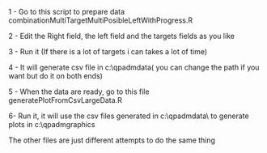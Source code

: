 1 - Go to this script to prepare data combinationMultiTargetMultiPosibleLeftWithProgress.R

2 - Edit the Right field, the left field and the targets fields as you like

3 - Run it (If there is a lot of targets i can takes a lot of time)

4 - It will generate csv file in c:\qpadmdata\( you can change the path if you want but do it on both ends)

5 - When the data are ready, go to this file generatePlotFromCsvLargeData.R

6- Run it, it will use the csv files generated in c:\qpadmdata\ to generate plots in c:\qpadmgraphics

The other files are just different attempts to do the same thing
